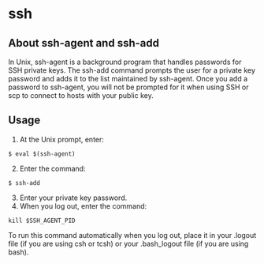 # ssh

## About ssh-agent and ssh-add
In Unix, ssh-agent is a background program that handles passwords for SSH private keys. The ssh-add command prompts the user for a private key password and adds it to the list maintained by ssh-agent. Once you add a password to ssh-agent, you will not be prompted for it when using SSH or scp to connect to hosts with your public key.

## Usage
1. At the Unix prompt, enter:
```
$ eval $(ssh-agent)
```
2. Enter the command:
```
$ ssh-add
```
3. Enter your private key password.
4. When you log out, enter the command:
```
kill $SSH_AGENT_PID
```
To run this command automatically when you log out, place it in your .logout file (if you are using csh or tcsh) or your .bash_logout file (if you are using bash).
